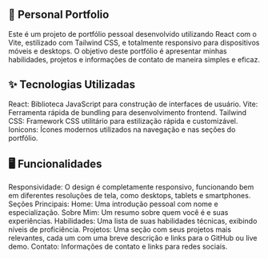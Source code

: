 ## 🚀 Personal Portfolio
Este é um projeto de portfólio pessoal desenvolvido utilizando React com o Vite, estilizado com Tailwind CSS, e totalmente responsivo para dispositivos móveis e desktops. O objetivo deste portfólio é apresentar minhas habilidades, projetos e informações de contato de maneira simples e eficaz.

## ✨ Tecnologias Utilizadas
React: Biblioteca JavaScript para construção de interfaces de usuário.
Vite: Ferramenta rápida de bundling para desenvolvimento frontend.
Tailwind CSS: Framework CSS utilitário para estilização rápida e customizável.
Ionicons: Ícones modernos utilizados na navegação e nas seções do portfólio.

## 🖥️ Funcionalidades
Responsividade: 
O design é completamente responsivo, funcionando bem em diferentes resoluções de tela, como desktops, tablets e smartphones.
Seções Principais:
Home: Uma introdução pessoal com nome e especialização.
Sobre Mim: Um resumo sobre quem você é e suas experiências.
Habilidades: Uma lista de suas habilidades técnicas, exibindo níveis de proficiência.
Projetos: Uma seção com seus projetos mais relevantes, cada um com uma breve descrição e links para o GitHub ou live demo.
Contato: Informações de contato e links para redes sociais.
